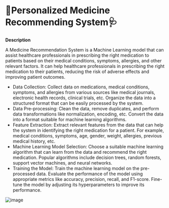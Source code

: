 # 💊Personalized Medicine Recommending System🩺

**Description**

A Medicine Recommendation System is a Machine Learning model that can assist healthcare professionals in prescribing the right medication to patients based on their medical conditions, symptoms, allergies, and other relevant factors. It can help healthcare professionals in prescribing the right medication to their patients, reducing the risk of adverse effects and improving patient outcomes.

- Data Collection: Collect data on medications, medical conditions, symptoms, and allergies from various sources like medical journals, electronic health records, clinical trials, etc. Organize the data into a structured format that can be easily processed by the system.
- Data Pre-processing: Clean the data, remove duplicates, and perform data transformations like normalization, encoding, etc. Convert the data into a format suitable for machine learning algorithms.
- Feature Extraction: Extract relevant features from the data that can help the system in identifying the right medication for a patient. For example, medical conditions, symptoms, age, gender, weight, allergies, previous medical history, etc.
- Machine Learning Model Selection: Choose a suitable machine learning algorithm that can learn from the data and recommend the right medication. Popular algorithms include decision trees, random forests, support vector machines, and neural networks.
- Training the Model: Train the machine learning model on the pre-processed data. Evaluate the performance of the model using appropriate metrics like accuracy, precision, recall, and F1-score. Fine-tune the model by adjusting its hyperparameters to improve its performance.

![image](https://github.com/user-attachments/assets/d8119065-8f17-4137-b517-b4c7e4064e1f)
